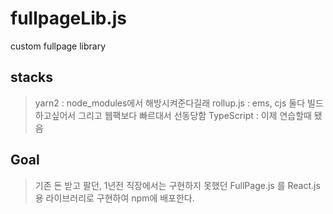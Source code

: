 # fullpageLib.js
custom fullpage library

## stacks

> yarn2 : node_modules에서 해방시켜준다길래
> rollup.js : ems, cjs 둘다 빌드하고싶어서 그리고 웹팩보다 빠르대서 선동당함
> TypeScript : 이제 연습할때 됐음

## Goal

> 기존 돈 받고 팔던, 1년전 직장에서는 구현하지 못했던 FullPage.js 를 React.js용 라이브러리로 구현하여 npm에 배포한다.
